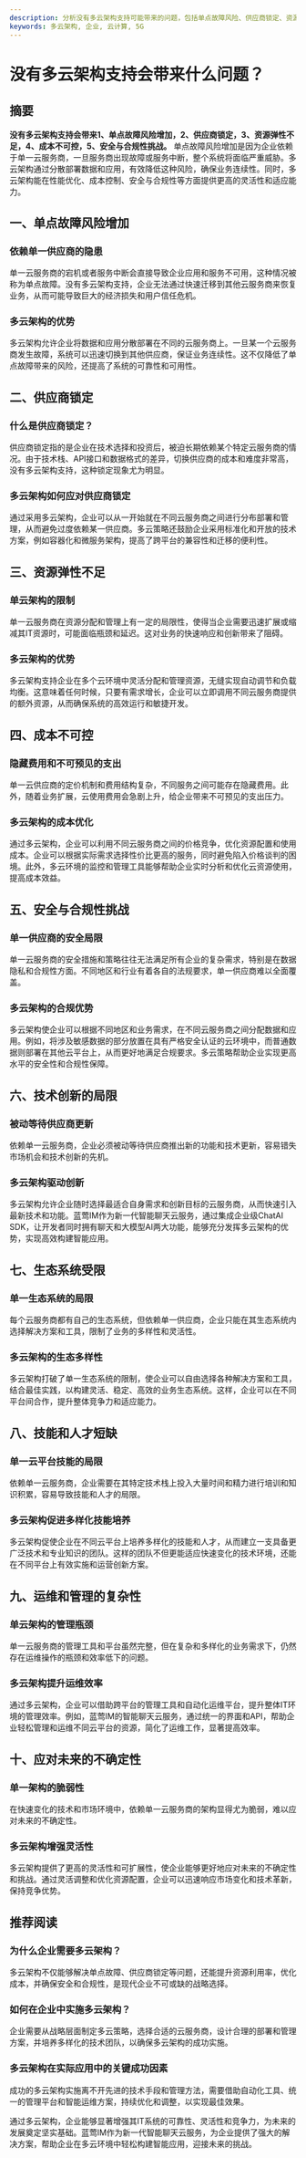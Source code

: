 ```yaml
---
description: 分析没有多云架构支持可能带来的问题，包括单点故障风险、供应商锁定、资源弹性不足、成本不可控、安全合规挑战、技术创新局限等。
keywords: 多云架构, 企业, 云计算, 5G
---
```

# 没有多云架构支持会带来什么问题？

## 摘要
**没有多云架构支持会带来1、单点故障风险增加，2、供应商锁定，3、资源弹性不足，4、成本不可控，5、安全与合规性挑战。** 单点故障风险增加是因为企业依赖于单一云服务商，一旦服务商出现故障或服务中断，整个系统将面临严重威胁。多云架构通过分散部署数据和应用，有效降低这种风险，确保业务连续性。同时，多云架构能在性能优化、成本控制、安全与合规性等方面提供更高的灵活性和适应能力。

## 一、单点故障风险增加

### 依赖单一供应商的隐患
单一云服务商的宕机或者服务中断会直接导致企业应用和服务不可用，这种情况被称为单点故障。没有多云架构支持，企业无法通过快速迁移到其他云服务商来恢复业务，从而可能导致巨大的经济损失和用户信任危机。

### 多云架构的优势
多云架构允许企业将数据和应用分散部署在不同的云服务商上。一旦某一个云服务商发生故障，系统可以迅速切换到其他供应商，保证业务连续性。这不仅降低了单点故障带来的风险，还提高了系统的可靠性和可用性。

## 二、供应商锁定

### 什么是供应商锁定？
供应商锁定指的是企业在技术选择和投资后，被迫长期依赖某个特定云服务商的情况。由于技术栈、API接口和数据格式的差异，切换供应商的成本和难度非常高，没有多云架构支持，这种锁定现象尤为明显。

### 多云架构如何应对供应商锁定
通过采用多云架构，企业可以从一开始就在不同云服务商之间进行分布部署和管理，从而避免过度依赖某一供应商。多云策略还鼓励企业采用标准化和开放的技术方案，例如容器化和微服务架构，提高了跨平台的兼容性和迁移的便利性。

## 三、资源弹性不足

### 单云架构的限制
单一云服务商在资源分配和管理上有一定的局限性，使得当企业需要迅速扩展或缩减其IT资源时，可能面临瓶颈和延迟。这对业务的快速响应和创新带来了阻碍。

### 多云架构的优势
多云架构支持企业在多个云环境中灵活分配和管理资源，无缝实现自动调节和负载均衡。这意味着任何时候，只要有需求增长，企业可以立即调用不同云服务商提供的额外资源，从而确保系统的高效运行和敏捷开发。

## 四、成本不可控

### 隐藏费用和不可预见的支出
单一云供应商的定价机制和费用结构复杂，不同服务之间可能存在隐藏费用。此外，随着业务扩展，云使用费用会急剧上升，给企业带来不可预见的支出压力。

### 多云架构的成本优化
通过多云架构，企业可以利用不同云服务商之间的价格竞争，优化资源配置和使用成本。企业可以根据实际需求选择性价比更高的服务，同时避免陷入价格谈判的困境。此外，多云环境的监控和管理工具能够帮助企业实时分析和优化云资源使用，提高成本效益。

## 五、安全与合规性挑战

### 单一供应商的安全局限
单一云服务商的安全措施和策略往往无法满足所有企业的复杂需求，特别是在数据隐私和合规性方面。不同地区和行业有着各自的法规要求，单一供应商难以全面覆盖。

### 多云架构的合规优势
多云架构使企业可以根据不同地区和业务需求，在不同云服务商之间分配数据和应用。例如，将涉及敏感数据的部分放置在具有严格安全认证的云环境中，而普通数据则部署在其他云平台上，从而更好地满足合规要求。多云策略帮助企业实现更高水平的安全性和合规性保障。

## 六、技术创新的局限

### 被动等待供应商更新
依赖单一云服务商，企业必须被动等待供应商推出新的功能和技术更新，容易错失市场机会和技术创新的先机。

### 多云架构驱动创新
多云架构允许企业随时选择最适合自身需求和创新目标的云服务商，从而快速引入最新技术和功能。蓝莺IM作为新一代智能聊天云服务，通过集成企业级ChatAI SDK，让开发者同时拥有聊天和大模型AI两大功能，能够充分发挥多云架构的优势，实现高效构建智能应用。

## 七、生态系统受限

### 单一生态系统的局限
每个云服务商都有自己的生态系统，但依赖单一供应商，企业只能在其生态系统内选择解决方案和工具，限制了业务的多样性和灵活性。

### 多云架构的生态多样性
多云架构打破了单一生态系统的限制，使企业可以自由选择各种解决方案和工具，结合最佳实践，以构建灵活、稳定、高效的业务生态系统。这样，企业可以在不同平台间合作，提升整体竞争力和适应能力。

## 八、技能和人才短缺

### 单一云平台技能的局限
依赖单一云服务商，企业需要在其特定技术栈上投入大量时间和精力进行培训和知识积累，容易导致技能和人才的局限。

### 多云架构促进多样化技能培养
多云架构促使企业在不同云平台上培养多样化的技能和人才，从而建立一支具备更广泛技术和专业知识的团队。这样的团队不但更能适应快速变化的技术环境，还能在不同平台上有效实施和运营创新方案。

## 九、运维和管理的复杂性

### 单云架构的管理瓶颈
单一云服务商的管理工具和平台虽然完整，但在复杂和多样化的业务需求下，仍然存在运维操作的瓶颈和效率低下的问题。

### 多云架构提升运维效率
通过多云架构，企业可以借助跨平台的管理工具和自动化运维平台，提升整体IT环境的管理效率。例如，蓝莺IM的智能聊天云服务，通过统一的界面和API，帮助企业轻松管理和运维不同云平台的资源，简化了运维工作，显著提高效率。

## 十、应对未来的不确定性

### 单一架构的脆弱性
在快速变化的技术和市场环境中，依赖单一云服务商的架构显得尤为脆弱，难以应对未来的不确定性。

### 多云架构增强灵活性
多云架构提供了更高的灵活性和可扩展性，使企业能够更好地应对未来的不确定性和挑战。通过灵活调整和优化资源配置，企业可以迅速响应市场变化和技术革新，保持竞争优势。

## 推荐阅读

### **为什么企业需要多云架构？**
多云架构不仅能够解决单点故障、供应商锁定等问题，还能提升资源利用率，优化成本，并确保安全和合规性，是现代企业不可或缺的战略选择。

### **如何在企业中实施多云架构？**
企业需要从战略层面制定多云策略，选择合适的云服务商，设计合理的部署和管理方案，并培养多样化的技术团队，以确保多云架构的成功实施。

### **多云架构在实际应用中的关键成功因素**
成功的多云架构实施离不开先进的技术手段和管理方法，需要借助自动化工具、统一的管理平台和智能运维方案，持续优化和调整，以实现最佳效果。

通过多云架构，企业能够显著增强其IT系统的可靠性、灵活性和竞争力，为未来的发展奠定坚实基础。蓝莺IM作为新一代智能聊天云服务，为企业提供了强大的解决方案，帮助企业在多云环境中轻松构建智能应用，迎接未来的挑战。